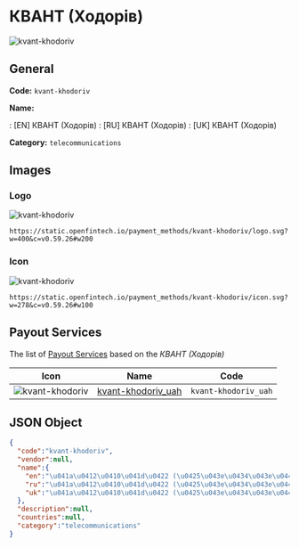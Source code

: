 
# КВАНТ (Ходорів) 
![kvant-khodoriv](https://static.openfintech.io/payment_methods/kvant-khodoriv/logo.svg?w=400&c=v0.59.26#w200)  

## General 
**Code:** `kvant-khodoriv` 
 
**Name:** 
 
:	[EN] КВАНТ (Ходорів) 
:	[RU] КВАНТ (Ходорів) 
:	[UK] КВАНТ (Ходорів) 
 
**Category:** `telecommunications` 
 

## Images 

### Logo 
![kvant-khodoriv](https://static.openfintech.io/payment_methods/kvant-khodoriv/logo.svg?w=400&c=v0.59.26#w200)  

```
https://static.openfintech.io/payment_methods/kvant-khodoriv/logo.svg?w=400&c=v0.59.26#w200
```  

### Icon 
![kvant-khodoriv](https://static.openfintech.io/payment_methods/kvant-khodoriv/icon.svg?w=278&c=v0.59.26#w100)  

```
https://static.openfintech.io/payment_methods/kvant-khodoriv/icon.svg?w=278&c=v0.59.26#w100
```  

## Payout Services 
 
The list of [Payout Services](/payout-services/) based on the _КВАНТ (Ходорів)_ 

|Icon|Name|Code| 
|:---:|:---:|:---:| 
|![kvant-khodoriv](https://static.openfintech.io/payout_methods/kvant-khodoriv/icon.svg?w=278&c=v0.59.26#w40) |[kvant-khodoriv_uah](/payout-services/kvant-khodoriv_uah/)|`kvant-khodoriv_uah`| 
 

## JSON Object 

```json
{
  "code":"kvant-khodoriv",
  "vendor":null,
  "name":{
    "en":"\u041a\u0412\u0410\u041d\u0422 (\u0425\u043e\u0434\u043e\u0440\u0456\u0432)",
    "ru":"\u041a\u0412\u0410\u041d\u0422 (\u0425\u043e\u0434\u043e\u0440\u0456\u0432)",
    "uk":"\u041a\u0412\u0410\u041d\u0422 (\u0425\u043e\u0434\u043e\u0440\u0456\u0432)"
  },
  "description":null,
  "countries":null,
  "category":"telecommunications"
}
```  
